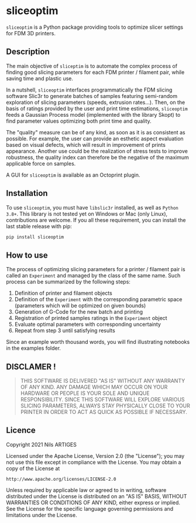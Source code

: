 # sliceoptim

`sliceoptim` is a Python package providing tools to optimize slicer settings for FDM 3D printers.

## Description

The main objective of `sliceptim` is to automate the complex process of finding good slicing parameters for each FDM printer / filament pair, while saving time and plastic use.

In a nutshell, `sliceoptim` interfaces programmatically the FDM slicing software Slic3r to generate batches of samples featuring semi-random exploration of slicing parameters (speeds, extrusion rates...). Then, on the basis of ratings provided by the user and print time estimations, `sliceoptim` feeds a Gaussian Process model (implemented with the library Skopt) to find parameter values optimizing both print time and quality.

The "quality" measure can be of any kind, as soon as it is as consistent as possible. For example, the user can provide an esthetic aspect evaluation based on visual defects, which will result in improvement of prints appearance. Another use could be the realization of stress tests to improve robustness, the quality index can therefore be the negative of the maximum applicable force on samples.

A GUI for `sliceoptim` is available as an Octoprint plugin.

## Installation

To use `sliceoptim`, you must have `libslic3r` installed, as well as `Python 3.8+`. This library is not tested yet on Windows or Mac (only Linux), contributions are welcome. If you all these requirement, you can install the last stable release with pip:

```bash
pip install sliceoptim
```

## How to use

The process of optimizing slicing parameters for a printer / filament pair is called an `Experiment` and managed by the class of the same name. Such process can be summarized by the following steps:

1) Definition of printer and filament objects
2) Definition of the `Experiment` with the corresponding parametric space (parameters which will be optimized on given bounds)
3) Generation of G-Code for the new batch and printing
4) Registration of printed samples ratings in the `Experiment` object
5) Evaluate optimal parameters with corresponding uncertainty
6) Repeat from step 3 until satisfying results

Since an example worth thousand words, you will find illustrating notebooks in the examples folder.

## DISCLAMER ! 

> THIS SOFTWARE IS DELIVERED "AS IS" WITHOUT ANY WARRANTY OF ANY KIND. ANY DAMAGE WHICH MAY OCCUR ON YOUR HARDWARE OR PEOPLE IS YOUR SOLE AND UNIQUE RESPONSIBILITY. SINCE THIS SOFTWARE WILL EXPLORE VARIOUS SLICING PARAMETERS, ALWAYS STAY PHYSICALLY CLOSE TO YOUR PRINTER IN ORDER TO ACT AS QUICK AS POSSIBLE IF NECESSARY.

## Licence

Copyright 2021 Nils ARTIGES

Licensed under the Apache License, Version 2.0 (the "License");
you may not use this file except in compliance with the License.
You may obtain a copy of the License at

    http://www.apache.org/licenses/LICENSE-2.0

Unless required by applicable law or agreed to in writing, software
distributed under the License is distributed on an "AS IS" BASIS,
WITHOUT WARRANTIES OR CONDITIONS OF ANY KIND, either express or implied.
See the License for the specific language governing permissions and
limitations under the License.

